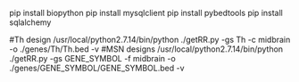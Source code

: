 pip install biopython
pip install mysqlclient
pip install pybedtools
pip install sqlalchemy


#Th design
/usr/local/python2.7.14/bin/python ./getRR.py -gs Th -c midbrain -o ./genes/Th/Th.bed -v
#MSN designs
/usr/local/python2.7.14/bin/python ./getRR.py -gs GENE_SYMBOL -f midbrain -o ./genes/GENE_SYMBOL/GENE_SYMBOL.bed -v
